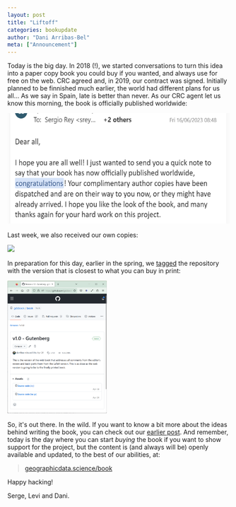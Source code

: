 ```yaml
---
layout: post
title: "Liftoff"
categories: bookupdate
author: "Dani Arribas-Bel"
meta: ["Announcement"]
---
```


Today is the big day. In 2018 (!), we started conversations to turn this idea
into a paper copy book you could buy if you wanted, and always use for free on
the web. CRC agreed and, in 2019, our contract was signed. Initially planned
to be finnished much earlier, the world had different plans for us all...
As we say in Spain, late is better than never. As our CRC agent let us know
this morning, the book is officially published worldwide:

<img src="../assets/fig/congrats.png" height="250">

Last week, we also received our own copies:

<img src="../assets/fig/book.png" height="400">

In preparation for this day, earlier in the spring, we [tagged](https://github.com/gdsbook/book/releases/tag/v1.0) the repository
with the version that is closest to what you can buy in print:

[<img src="../assets/fig/tag.png" height="300">](https://github.com/gdsbook/book/releases/tag/v1.0)

So, it's out there. In the wild. If you want to know a bit more about the
ideas behind writing the book, you can check out our [earlier
post](2019-08-29-project-launch). And remember, today is the day where you can
start *buying* the book if you want to show support for the project, but the
content is (and always will be) openly available and updated, to the best of
our abilities, at:

> [geographicdata.science/book](https://geographicdata.science/book)

Happy hacking!

Serge, Levi and Dani.
